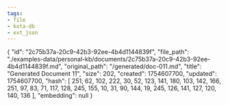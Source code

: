 ```yaml
---
tags:
- file
- kota-db
- ext_json
---
```

{
  "id": "2c75b37a-20c9-42b3-92ee-4b4d1144839f",
  "file_path": "./examples-data/personal-kb/documents/2c75b37a-20c9-42b3-92ee-4b4d1144839f.md",
  "original_path": "/generated/doc-011.md",
  "title": "Generated Document 11",
  "size": 202,
  "created": 1754607700,
  "updated": 1754607700,
  "hash": [
    251,
    62,
    102,
    222,
    30,
    52,
    123,
    141,
    180,
    103,
    142,
    166,
    251,
    97,
    83,
    71,
    117,
    128,
    245,
    155,
    10,
    31,
    90,
    144,
    19,
    245,
    126,
    141,
    127,
    120,
    140,
    136
  ],
  "embedding": null
}
